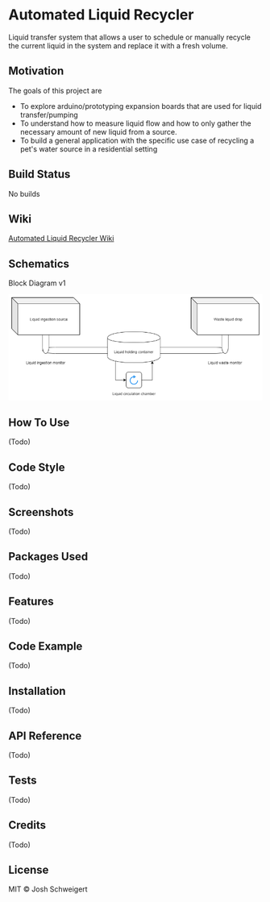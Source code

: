 # Automated Liquid Recycler
Liquid transfer system that allows a user to schedule or manually recycle the current liquid in the system and replace it with a fresh volume.

## Motivation
The goals of this project are
* To explore arduino/prototyping expansion boards that are used for liquid transfer/pumping
* To understand how to measure liquid flow and how to only gather the necessary amount of new liquid from a source.
* To build a general application with the specific use case of recycling a pet's water source in a residential setting


## Build Status
No builds

## Wiki
[Automated Liquid Recycler Wiki](https://github.com/jjschweigert/AutomatedLiquidRecycler/wiki)

## Schematics

Block Diagram v1

![Block Diagram v1](/media/AutomatedLiquidRecyclerBlockDiagram_v1.png)

## How To Use
(Todo)

## Code Style
(Todo)

## Screenshots
(Todo)

## Packages Used
(Todo)

## Features
(Todo)

## Code Example
(Todo)

## Installation
(Todo)

## API Reference
(Todo)

## Tests
(Todo)

## Credits
(Todo)

## License
MIT © Josh Schweigert
